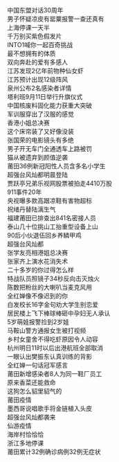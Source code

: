 中国东盟对话30周年  
男子怀疑凉皮有罂粟报警一查还真有  
上海停课一天半  
千万别买紫色假发片  
INTO1喊你一起百奇挑战  
最不想拥有的体质  
双向奔赴的爱有多感人  
江苏发现2亿年前物种仙女虾  
江苏预计出现12级阵风  
泉州公布2名感染者详情  
塔利班9月11日举行升旗仪式  
中国核废料固化能力获重大突破  
军训服穿出了汉服的感觉  
香港小姐总决赛  
这个床帘装了又好像没装  
张国荣的电影镜头有多绝  
男子开无车门全通透车上路被罚  
猫从被遗弃到颜值逆袭  
莆田36例新冠阳性人员含多名小学生  
超强台风灿都明晨登陆  
贾跃亭兄弟乐视网股票被拍走4410万股  
911事件20年  
央视曝多款高跟凉鞋有害物超标  
祝绪丹替陆漓生气  
福建莆田已排查出841名密接人员  
泰山几十位挑山工抬重型设备上山  
90后小伙退伍回乡养鳞甲鸡  
超强台风灿都  
张学友亮相港姐总决赛  
张家齐上演水花消失术  
二十多岁的你过得怎么样  
特战队员照镜子34秒反向击灭烛火  
陈数把粉丝的大喇叭当麦克风用  
全红婵像不像迟到的你  
白发校长16字金句劝大学生别恋爱  
居民楼上飞下棒球棒砸中孕妇无人承认  
5岁萌娃报警捡到2岁娃  
马鞍山警方通报女生被打视频  
乡村女童舍不得吃虾原因令人动容  
杭州明日11时以后出港航班全部取消  
一眼认出樊振东认真训练的背影  
全红婵一句话冠军感言  
莆田新增感染者8人为同一鞋厂员工  
原来香菜还能救命  
这狗怎么貂里貂气的  
莆田疫情  
墨西哥说唱歌手将金链植入头皮  
超强台风灿都袭来  
仙游疫情  
海岸村恰恰恰  
浙江多地停课  
莆田累计32例确诊病例32例无症状  
